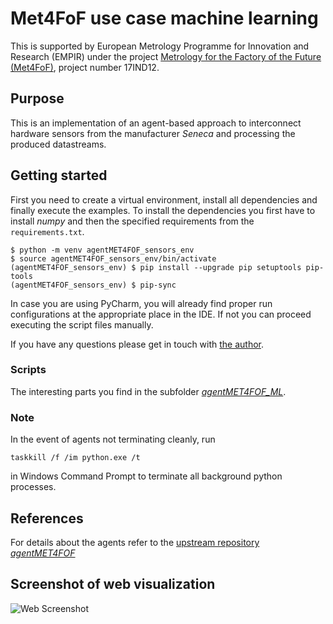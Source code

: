 # Met4FoF use case machine learning

This is supported by European Metrology Programme for Innovation and Research (EMPIR)
under the project
[Metrology for the Factory of the Future (Met4FoF)](https://met4fof.eu), project number
17IND12.

## Purpose

This is an implementation of an agent-based approach to interconnect hardware
sensors from the manufacturer _Seneca_ and processing the produced datastreams.

## Getting started

First you need to create a virtual environment, install all dependencies and finally
 execute the examples. To install the dependencies you first have to install _numpy_
  and then the specified requirements from the `requirements.txt`.
  
```shell
$ python -m venv agentMET4FOF_sensors_env
$ source agentMET4FOF_sensors_env/bin/activate
(agentMET4FOF_sensors_env) $ pip install --upgrade pip setuptools pip-tools
(agentMET4FOF_sensors_env) $ pip-sync
```

In case you are using PyCharm, you will already find proper run configurations at the
appropriate place in the IDE. If not you can proceed executing the script files
 manually.

If you have any questions please get in touch with
[the author](https://github.com/bangxiangyong).

### Scripts

The interesting parts you find in the subfolder [_agentMET4FOF_ML_](agentMET4FOF_ML).

### Note

In the event of agents not terminating cleanly, run

```shell
taskkill /f /im python.exe /t
```

in Windows Command Prompt to terminate all background python processes.

## References

For details about the agents refer to the
[upstream repository _agentMET4FOF_](https://github.com/bangxiangyong/agentMET4FOF)

## Screenshot of web visualization

![Web Screenshot](https://raw.githubusercontent.com/bangxiangyong/agentMET4FOF/develop/docs/screenshot_met4fof.png)
